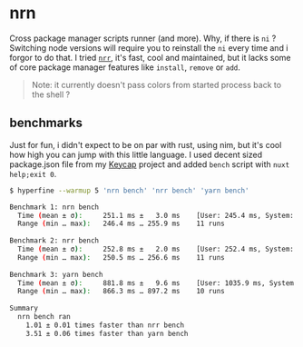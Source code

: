 # nrn

Cross package manager scripts runner (and more). Why, if there is `ni` ? Switching node versions will require you to reinstall the `ni` every time and i forgor to do that.
I tried [`nrr`](https://github.com/ryanccn/nrr), it's fast, cool and maintained, but it lacks some of core package manager features like `install`, `remove` or `add`.

> Note: it currently doesn't pass colors from started process back to the shell ?

## benchmarks

Just for fun, i didn't expect to be on par with rust, using nim, but it's cool how high you can jump with this little language. I used decent sized package.json file
from my [Keycap](https://github.com/logotip4ik/keycap) project and added `bench` script with `nuxt help;exit 0`.


```sh
$ hyperfine --warmup 5 'nrn bench' 'nrr bench' 'yarn bench'

Benchmark 1: nrn bench
  Time (mean ± σ):     251.1 ms ±   3.0 ms    [User: 245.4 ms, System: 33.4 ms]
  Range (min … max):   246.4 ms … 255.9 ms    11 runs
 
Benchmark 2: nrr bench
  Time (mean ± σ):     252.8 ms ±   2.0 ms    [User: 252.4 ms, System: 32.2 ms]
  Range (min … max):   250.5 ms … 256.6 ms    11 runs
 
Benchmark 3: yarn bench
  Time (mean ± σ):     881.8 ms ±   9.6 ms    [User: 1035.9 ms, System: 106.3 ms]
  Range (min … max):   866.3 ms … 897.2 ms    10 runs
 
Summary
  nrn bench ran
    1.01 ± 0.01 times faster than nrr bench
    3.51 ± 0.06 times faster than yarn bench
```

